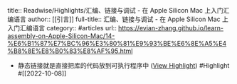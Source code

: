 title:: Readwise/Highlights/汇编、链接与调试 - 在 Apple Silicon Mac 上入门汇编语言
author:: [[引言]]
full-title:: 汇编、链接与调试 - 在 Apple Silicon Mac 上入门汇编语言
category:: #articles
url:: https://evian-zhang.github.io/learn-assembly-on-Apple-Silicon-Mac/14-%E6%B1%87%E7%BC%96%E3%80%81%E9%93%BE%E6%8E%A5%E4%B8%8E%E8%B0%83%E8%AF%95.html
- 静态链接就是直接把库的代码放到可执行程序中 ([View Highlight](https://read.readwise.io/read/01gevcmg5vf1a16z6n7by4f5rv)) #Highlight #[[2022-10-08]]